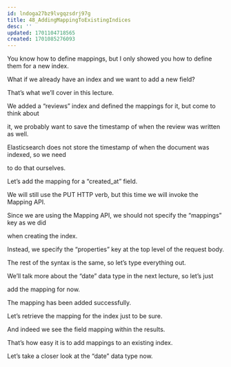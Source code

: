 ```yaml
---
id: lndoga27bz9lvgqzsdrj97g
title: 48_AddingMappingToExistingIndices
desc: ''
updated: 1701104718565
created: 1701085276093
---
```

You know how to define mappings, but I only showed you how to define them for a new index.

What if we already have an index and we want to add a new field?

That’s what we’ll cover in this lecture.

We added a “reviews” index and defined the mappings for it, but come to think about

it, we probably want to save the timestamp of when the review was written as well.

Elasticsearch does not store the timestamp of when the document was indexed, so we need

to do that ourselves.

Let’s add the mapping for a “created_at” field.

We will still use the PUT HTTP verb, but this time we will invoke the Mapping API.

Since we are using the Mapping API, we should not specify the “mappings” key as we did

when creating the index.

Instead, we specify the “properties” key at the top level of the request body.

The rest of the syntax is the same, so let’s type everything out.

We’ll talk more about the “date” data type in the next lecture, so let’s just

add the mapping for now.

The mapping has been added successfully.

Let’s retrieve the mapping for the index just to be sure.

And indeed we see the field mapping within the results.

That’s how easy it is to add mappings to an existing index.

Let’s take a closer look at the “date” data type now.